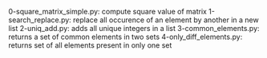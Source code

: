 0-square_matrix_simple.py: compute square value of matrix
1-search_replace.py: replace all occurence of an element by another in a new list
2-uniq_add.py: adds all unique integers in a list
3-common_elements.py: returns a set of common elements in two sets
4-only_diff_elements.py: returns set of all elements present in only one set

